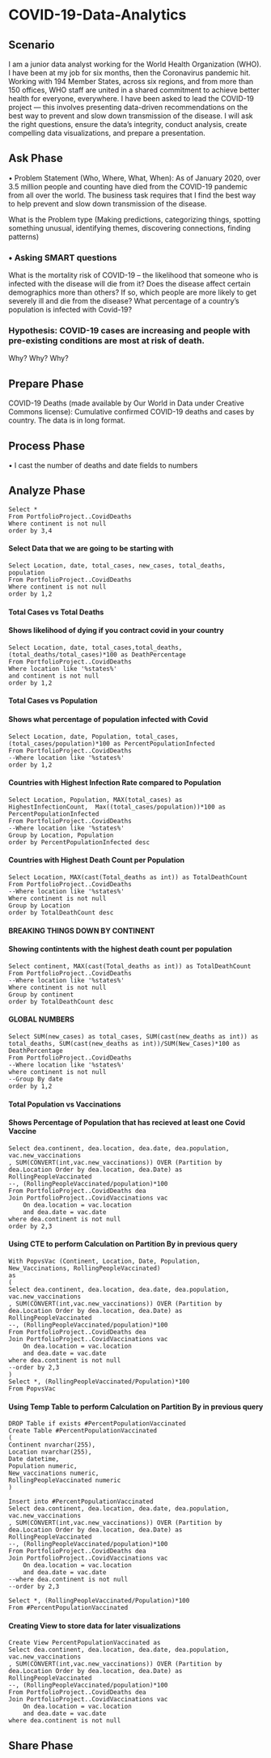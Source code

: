 # COVID-19-Data-Analytics

## Scenario 
I am a junior data analyst working for the World Health Organization (WHO). I have been at my job for six months, then the Coronavirus pandemic hit. Working with 194 Member States, across six regions, and from more than 150 offices, WHO staff are united in a shared commitment to achieve better health for everyone, everywhere. I have been asked to lead the COVID-19 project — this involves presenting data-driven recommendations on the best way to prevent and slow down transmission of the disease. I will ask the right questions, ensure the data’s integrity, conduct analysis, create compelling data visualizations, and prepare a presentation.

## Ask Phase
•	Problem Statement (Who, Where, What, When): 
As of January 2020, over 3.5 million people and counting have died from the COVID-19 pandemic from all over the world.
The business task requires that I find the best way to help prevent and slow down transmission of the disease.

What is the Problem type (Making predictions, categorizing things, spotting something unusual, identifying themes, discovering connections, finding patterns)
### •	Asking SMART questions
What is the mortality risk of COVID-19 – the likelihood that someone who is infected with the disease will die from it?
Does the disease affect certain demographics more than others? If so, which people are more likely to get severely ill and die from the disease?
What percentage of a country’s population is infected with Covid-19?

### Hypothesis: COVID-19 cases are increasing and people with pre-existing conditions are most at risk of death.
Why? Why? Why?

## Prepare Phase
COVID-19 Deaths (made available by Our World in Data under Creative Commons license): Cumulative confirmed COVID-19 deaths and cases by country.
The data is in long format.

## Process Phase
• I cast the number of deaths and date fields to numbers


## Analyze Phase

````
Select *
From PortfolioProject..CovidDeaths
Where continent is not null 
order by 3,4
````

#### Select Data that we are going to be starting with

````
Select Location, date, total_cases, new_cases, total_deaths, population
From PortfolioProject..CovidDeaths
Where continent is not null 
order by 1,2
````

#### Total Cases vs Total Deaths
#### Shows likelihood of dying if you contract covid in your country

````
Select Location, date, total_cases,total_deaths, (total_deaths/total_cases)*100 as DeathPercentage
From PortfolioProject..CovidDeaths
Where location like '%states%'
and continent is not null 
order by 1,2
````
#### Total Cases vs Population
#### Shows what percentage of population infected with Covid

````
Select Location, date, Population, total_cases,  (total_cases/population)*100 as PercentPopulationInfected
From PortfolioProject..CovidDeaths
--Where location like '%states%'
order by 1,2
````
#### Countries with Highest Infection Rate compared to Population

````
Select Location, Population, MAX(total_cases) as HighestInfectionCount,  Max((total_cases/population))*100 as PercentPopulationInfected
From PortfolioProject..CovidDeaths
--Where location like '%states%'
Group by Location, Population
order by PercentPopulationInfected desc
````

#### Countries with Highest Death Count per Population
````
Select Location, MAX(cast(Total_deaths as int)) as TotalDeathCount
From PortfolioProject..CovidDeaths
--Where location like '%states%'
Where continent is not null 
Group by Location
order by TotalDeathCount desc
````


#### BREAKING THINGS DOWN BY CONTINENT
#### Showing contintents with the highest death count per population
````
Select continent, MAX(cast(Total_deaths as int)) as TotalDeathCount
From PortfolioProject..CovidDeaths
--Where location like '%states%'
Where continent is not null 
Group by continent
order by TotalDeathCount desc
````


#### GLOBAL NUMBERS
````
Select SUM(new_cases) as total_cases, SUM(cast(new_deaths as int)) as total_deaths, SUM(cast(new_deaths as int))/SUM(New_Cases)*100 as DeathPercentage
From PortfolioProject..CovidDeaths
--Where location like '%states%'
where continent is not null 
--Group By date
order by 1,2
````

#### Total Population vs Vaccinations
#### Shows Percentage of Population that has recieved at least one Covid Vaccine
````
Select dea.continent, dea.location, dea.date, dea.population, vac.new_vaccinations
, SUM(CONVERT(int,vac.new_vaccinations)) OVER (Partition by dea.Location Order by dea.location, dea.Date) as RollingPeopleVaccinated
--, (RollingPeopleVaccinated/population)*100
From PortfolioProject..CovidDeaths dea
Join PortfolioProject..CovidVaccinations vac
	On dea.location = vac.location
	and dea.date = vac.date
where dea.continent is not null 
order by 2,3
````

#### Using CTE to perform Calculation on Partition By in previous query
````
With PopvsVac (Continent, Location, Date, Population, New_Vaccinations, RollingPeopleVaccinated)
as
(
Select dea.continent, dea.location, dea.date, dea.population, vac.new_vaccinations
, SUM(CONVERT(int,vac.new_vaccinations)) OVER (Partition by dea.Location Order by dea.location, dea.Date) as RollingPeopleVaccinated
--, (RollingPeopleVaccinated/population)*100
From PortfolioProject..CovidDeaths dea
Join PortfolioProject..CovidVaccinations vac
	On dea.location = vac.location
	and dea.date = vac.date
where dea.continent is not null 
--order by 2,3
)
Select *, (RollingPeopleVaccinated/Population)*100
From PopvsVac
````


#### Using Temp Table to perform Calculation on Partition By in previous query
````
DROP Table if exists #PercentPopulationVaccinated
Create Table #PercentPopulationVaccinated
(
Continent nvarchar(255),
Location nvarchar(255),
Date datetime,
Population numeric,
New_vaccinations numeric,
RollingPeopleVaccinated numeric
)

Insert into #PercentPopulationVaccinated
Select dea.continent, dea.location, dea.date, dea.population, vac.new_vaccinations
, SUM(CONVERT(int,vac.new_vaccinations)) OVER (Partition by dea.Location Order by dea.location, dea.Date) as RollingPeopleVaccinated
--, (RollingPeopleVaccinated/population)*100
From PortfolioProject..CovidDeaths dea
Join PortfolioProject..CovidVaccinations vac
	On dea.location = vac.location
	and dea.date = vac.date
--where dea.continent is not null 
--order by 2,3

Select *, (RollingPeopleVaccinated/Population)*100
From #PercentPopulationVaccinated
````



#### Creating View to store data for later visualizations
````
Create View PercentPopulationVaccinated as
Select dea.continent, dea.location, dea.date, dea.population, vac.new_vaccinations
, SUM(CONVERT(int,vac.new_vaccinations)) OVER (Partition by dea.Location Order by dea.location, dea.Date) as RollingPeopleVaccinated
--, (RollingPeopleVaccinated/population)*100
From PortfolioProject..CovidDeaths dea
Join PortfolioProject..CovidVaccinations vac
	On dea.location = vac.location
	and dea.date = vac.date
where dea.continent is not null 
`````

## Share Phase
